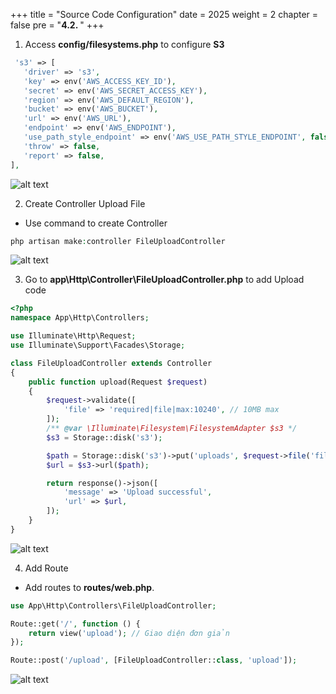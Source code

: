 +++
title = "Source Code Configuration"
date = 2025
weight = 2
chapter = false
pre = "<b>4.2. </b>"
+++

1. Access **config/filesystems.php** to configure **S3**

 ```php
  's3' => [
    'driver' => 's3',
    'key' => env('AWS_ACCESS_KEY_ID'),
    'secret' => env('AWS_SECRET_ACCESS_KEY'),
    'region' => env('AWS_DEFAULT_REGION'),
    'bucket' => env('AWS_BUCKET'),
    'url' => env('AWS_URL'),
    'endpoint' => env('AWS_ENDPOINT'),
    'use_path_style_endpoint' => env('AWS_USE_PATH_STYLE_ENDPOINT', false),
    'throw' => false,
    'report' => false,
], 
```

![alt text](https://nguyenhuukhai22.github.io/NguyenHuuKhai-Workshop.io/images/4-Create-Project/4.2-Configure-Source-Code/4-2-1.png)

2. Create Controller Upload File

- Use command to create Controller

 ```php 
php artisan make:controller FileUploadController
```
![alt text](https://nguyenhuukhai22.github.io/NguyenHuuKhai-Workshop.io/images/4-Create-Project/4.2-Configure-Source-Code/4-2-2.png)

3. Go to **app\Http\Controller\FileUploadController.php** to add Upload code

```php
<?php
namespace App\Http\Controllers;

use Illuminate\Http\Request;
use Illuminate\Support\Facades\Storage;

class FileUploadController extends Controller
{
    public function upload(Request $request)
    {
        $request->validate([
            'file' => 'required|file|max:10240', // 10MB max
        ]);
        /** @var \Illuminate\Filesystem\FilesystemAdapter $s3 */
        $s3 = Storage::disk('s3');

        $path = Storage::disk('s3')->put('uploads', $request->file('file'));
        $url = $s3->url($path);

        return response()->json([
            'message' => 'Upload successful',
            'url' => $url,
        ]);
    }
}
```

![alt text](https://nguyenhuukhai22.github.io/NguyenHuuKhai-Workshop.io/images/4-Create-Project/4.2-Configure-Source-Code/4-2-3.png)

4. Add Route
- Add routes to **routes/web.php**.

```php 
use App\Http\Controllers\FileUploadController;

Route::get('/', function () {
    return view('upload'); // Giao diện đơn giản
});

Route::post('/upload', [FileUploadController::class, 'upload']);

```

![alt text](https://nguyenhuukhai22.github.io/NguyenHuuKhai-Workshop.io/images/4-Create-Project/4.2-Configure-Source-Code/4-2-4.png)